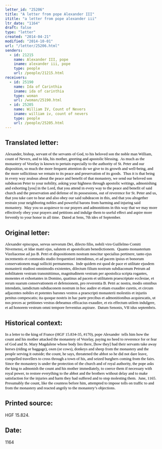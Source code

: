 ```yaml
---
letter_id: "25206"
title: "A letter from pope Alexander III"
ititle: "a letter from pope alexander iii"
ltr_date: "1164"
draft: false
type: "letter"
created: "2014-04-21"
modified: "2014-10-01"
url: "/letter/25206.html"
senders:
  - id: 21215
    name: Alexander III, pope
    iname: alexander iii, pope
    type: people
    url: /people/21215.html
receivers:
  - id: 25190
    name: Ida of Carinthia
    iname: ida of carinthia
    type: woman
    url: /woman/25190.html
  - id: 25205
    name: William IV, Count of Nevers
    iname: william iv, count of nevers
    type: people
    url: /people/25205.html
---
```

<h2> Translated letter:</h2><p><span style="color: #000000; font-family: Calibri; font-size: small;">Alexander, bishop, servant of the servants of God, to his beloved son the noble man William, count of Nevers, and to Ida, his mother, greeting and apostolic blessing.&nbsp; As much as the monastery of Vezelay is known to pertain especially to the authority of St. Peter and our disposition, so much the more frequent attention do we give to its growth and well-being, and the more sollicitious we remain to its peace and preservation of its goods.&nbsp; Thus it is that being in every way zealous about the peace and benefit of that monastery, we send our beloved son subdeacon Peter to your nobility, asking your highness through apostolic writings, admonishing and exhorting [you] in the Lord, that you attend in every way to the peace and benefit of said church and the preservation and defense of its possessions, out of reverence for St. Peter and us, that you take care to hear and also obey our said subdeacon in this, and that you altogether restrain your neighboring nobles and powerful barons from harming and injuring said monastery.&nbsp; May you so acquiesce to our prayers and admonitions in this way that we may more effectively obey your prayers and petitions and indulge them to useful effect and aspire more fervently to your honor in all time.&nbsp; Dated at Sens, 7th ides of September.</span></p><p></p><h2 class="mt-4"> Original letter:</h2><p><span style="color: #000000; font-family: Calibri; font-size: small;">Alexander episcopus, servus servorum Dei, dilecto filio, nobili viro Guillelmo Comiti Nivernensi, et Idae matri ejus, salutem et apostolicam benedictionem.&nbsp; Quanto monasterium Vizeliacense ad jus B. Petri et dispositionem nostram noscitur specialius pertinere, tanto ejus incrementis et commodis studio frequentiori intendimus, et ad pacem ipsius et bonorum conservationem magi solliciti permanemus.&nbsp; Inde quidem est quod de pace et utilitate ejusdem monasterii studiosi omnimodis existentes, dilectum filium nostrum subdiaconum Petrum ad nobilitatem vestram transmittimus, magnitudinem vestram per apostolica scripta rogantes, monentes et exhortantes in Domino, quatinus ad pacem et utilitatem praescriptate ecclesiae, et rerum suarum conservationem et defensionem, pro reverentia B. Petri ac nostra, modis omnibus intendatis, iamdictum subdiaconem nostrum in hoc audire et etiam exaudire curetis, et circum adjacentes nobiles et potentes barones vestros a praescripti monasterii molestiis et injuriis penitus compescatis; ita quoque nostris in hac parte precibus et admonitionibus acquiescatis, ut nos preces ac petitiones vestras debeamus efficacius exaudire, et eis effectum utilem indulgere, et ad honorem vestrum omni tempore ferventius aspirare.&nbsp; Datum Senonis, VII idus septembris.</span></p><p></p><h2 class="mt-4"> Historical context:</h2><p><span style="color: #000000; font-family: Calibri; font-size: small;">In a letter to the king of France (HGF 15.834-35, #170), pope Alexander&nbsp; tells him how the count and his mother attacked the monastery of Vezelay, paying no heed to reverence for or fear of God and St. Mary Magdalene whose body lies there, [how they] had their servants take away horses (riding or baggage), oxen (or cows), donkeys and sheep from the monastery and the people serving it outside; the count, he says, threatened the abbot so he did not dare leave, compelled travellers to cross through a town of his, and seized burghers coming from the fairs.&nbsp; Since the monastery is under the protection of the church and of royal authority, the pope asks the king to admonish the count and his mother immediately, to coerce them if necessary with royal power, to restore everything to the abbot and the brothers without delay and to make satisfaction for the injuries and harm they had suffered and to stop molesting them.&nbsp; June, 1165.&nbsp; Presumably the count, like the countess before him, attempted to impose tolls on traffic to and from the monastery and reacted angrily to the monastery’s objections.</span></p><p></p><h2 class="mt-4"> Printed source:</h2><p>HGF 15.824.</p><h2 class="mt-4"> Date:</h2>1164